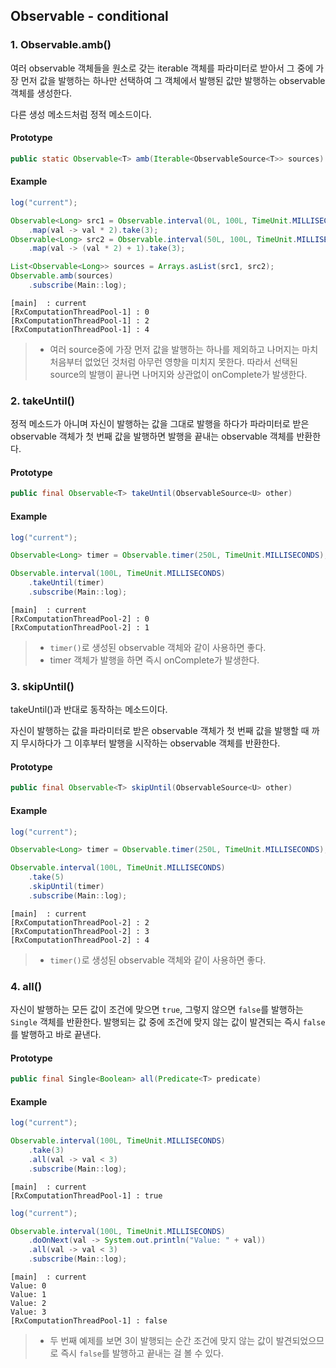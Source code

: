 ## Observable - conditional

### 1. Observable.amb()

여러 observable 객체들을 원소로 갖는 iterable 객체를 파라미터로 받아서 그 중에 가장 먼저 값을 발행하는 하나만 선택하여
그 객체에서 발행된 값만 발행하는 observable 객체를 생성한다.

다른 생성 메소드처럼 정적 메소드이다.

#### Prototype

```java
public static Observable<T> amb(Iterable<ObservableSource<T>> sources)
```

#### Example

```java
log("current");

Observable<Long> src1 = Observable.interval(0L, 100L, TimeUnit.MILLISECONDS)
    .map(val -> val * 2).take(3);
Observable<Long> src2 = Observable.interval(50L, 100L, TimeUnit.MILLISECONDS)
    .map(val -> (val * 2) + 1).take(3);

List<Observable<Long>> sources = Arrays.asList(src1, src2);
Observable.amb(sources)
    .subscribe(Main::log);
```

```
[main]	: current
[RxComputationThreadPool-1]	: 0
[RxComputationThreadPool-1]	: 2
[RxComputationThreadPool-1]	: 4
```

> * 여러 source중에 가장 먼저 값을 발행하는 하나를 제외하고 나머지는 마치 처음부터 없었던 것처럼 아무런 영향을 미치지 못한다.
따라서 선택된 source의 발행이 끝나면 나머지와 상관없이 onComplete가 발생한다.

### 2. takeUntil()

정적 메소드가 아니며 자신이 발행하는 값을 그대로 발행을 하다가 파라미터로 받은 observable 객체가 첫 번째 값을 발행하면 발행을 끝내는 observable 객체를 반환한다.

#### Prototype

```java
public final Observable<T> takeUntil(ObservableSource<U> other)
```

#### Example

```java
log("current");

Observable<Long> timer = Observable.timer(250L, TimeUnit.MILLISECONDS);

Observable.interval(100L, TimeUnit.MILLISECONDS)
    .takeUntil(timer)
    .subscribe(Main::log);
```

```
[main]	: current
[RxComputationThreadPool-2]	: 0
[RxComputationThreadPool-2]	: 1
```

> * `timer()`로 생성된 observable 객체와 같이 사용하면 좋다.
> * timer 객체가 발행을 하면 즉시 onComplete가 발생한다.

### 3. skipUntil()

takeUntil()과 반대로 동작하는 메소드이다.

자신이 발행하는 값을 파라미터로 받은 observable 객체가 첫 번째 값을 발행할 때 까지 무시하다가 그 이후부터 발행을 시작하는 observable 객체를 반환한다.

#### Prototype

```java
public final Observable<T> skipUntil(ObservableSource<U> other)
```

#### Example

```java
log("current");

Observable<Long> timer = Observable.timer(250L, TimeUnit.MILLISECONDS);

Observable.interval(100L, TimeUnit.MILLISECONDS)
    .take(5)
    .skipUntil(timer)
    .subscribe(Main::log);
```

```
[main]	: current
[RxComputationThreadPool-2]	: 2
[RxComputationThreadPool-2]	: 3
[RxComputationThreadPool-2]	: 4
```

> * `timer()`로 생성된 observable 객체와 같이 사용하면 좋다.

### 4. all()

자신이 발행하는 모든 값이 조건에 맞으면 `true`, 그렇지 않으면 `false`를 발행하는 `Single` 객체를 반환한다.
발행되는 값 중에 조건에 맞지 않는 값이 발견되는 즉시 `false`를 발행하고 바로 끝낸다.

#### Prototype

```java
public final Single<Boolean> all(Predicate<T> predicate)
```

#### Example

```java
log("current");

Observable.interval(100L, TimeUnit.MILLISECONDS)
    .take(3)
    .all(val -> val < 3)
    .subscribe(Main::log);
```

```
[main]	: current
[RxComputationThreadPool-1]	: true
```

```java
log("current");

Observable.interval(100L, TimeUnit.MILLISECONDS)
    .doOnNext(val -> System.out.println("Value: " + val))
    .all(val -> val < 3)
    .subscribe(Main::log);
```

```
[main]	: current
Value: 0
Value: 1
Value: 2
Value: 3
[RxComputationThreadPool-1]	: false
```

> * 두 번째 예제를 보면 3이 발행되는 순간 조건에 맞지 않는 값이 발견되었으므로 즉시 `false`를 발행하고 끝내는 걸 볼 수 있다.
